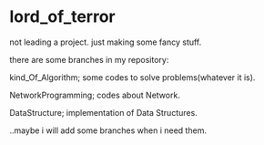 # lord_of_terror

not leading a project. just making some fancy stuff.

there are some branches in my repository:

kind_Of_Algorithm; some codes to solve problems(whatever it is).

NetworkProgramming; codes about Network.

DataStructure; implementation of Data Structures.

..maybe i will add some branches when i need them.

